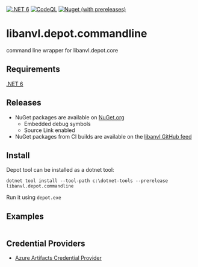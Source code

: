 ﻿[![.NET 6](https://github.com/libanvl/depot/actions/workflows/dotnet.yml/badge.svg)](https://github.com/libanvl/depot/actions/workflows/dotnet.yml)
[![CodeQL](https://github.com/libanvl/depot/actions/workflows/codeql-analysis.yml/badge.svg)](https://github.com/libanvl/depot/actions/workflows/codeql-analysis.yml)
[![Nuget (with prereleases)](https://img.shields.io/nuget/vpre/libanvl.depot.commandline?label=libanvl.depot.commandline)](https://www.nuget.org/packages/libanvl.depot.commandline/)

# libanvl.depot.commandline

command line wrapper for libanvl.depot.core

## Requirements

[.NET 6](https://dotnet.microsoft.com/download/dotnet/6.0)

## Releases

* NuGet packages are available on [NuGet.org](https://www.nuget.org/packages/libanvl.depot)
  * Embedded debug symbols
  * Source Link enabled
* NuGet packages from CI builds are available on the [libanvl GitHub feed](https://github.com/libanvl/depot/packages/)

## Install

Depot tool can be installed as a dotnet tool:

```
dotnet tool install --tool-path c:\dotnet-tools --prerelease libanvl.depot.commandline
```

Run it using `depot.exe`

## Examples

```
```

## Credential Providers

* [Azure Artifacts Credential Provider](https://github.com/microsoft/artifacts-credprovider)